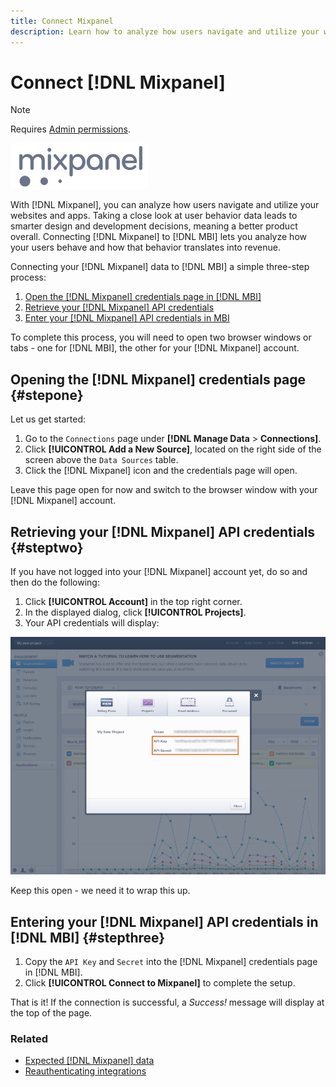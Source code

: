 ```yaml
---
title: Connect Mixpanel
description: Learn how to analyze how users navigate and utilize your websites and apps.
---
```

# Connect [!DNL Mixpanel] 

>[!NOTE]
>
>Requires [Admin permissions](../../../administrator/user-management/user-management.md).

![](../../../assets/Mixpanel_logo.png)

With [!DNL Mixpanel], you can analyze how users navigate and utilize your websites and apps. Taking a close look at user behavior data leads to smarter design and development decisions, meaning a better product overall. Connecting [!DNL Mixpanel] to [!DNL MBI] lets you analyze how your users behave and how that behavior translates into revenue.

Connecting your [!DNL Mixpanel] data to [!DNL MBI] a simple three-step process:

1. [Open the [!DNL Mixpanel] credentials page in [!DNL MBI]](#stepone)
1. [Retrieve your [!DNL Mixpanel] API credentials](#steptwo)
1. [Enter your [!DNL Mixpanel] API credentials in MBI](#stepthree)

To complete this process, you will need to open two browser windows or tabs - one for [!DNL MBI], the other for your [!DNL Mixpanel] account.

## Opening the [!DNL Mixpanel] credentials page {#stepone}

Let us get started:

1. Go to the `Connections` page under **[!DNL Manage Data** > **Connections]**.
1. Click **[!UICONTROL Add a New Source]**, located on the right side of the screen above the `Data Sources` table.
1. Click the [!DNL Mixpanel] icon and the credentials page will open.

Leave this page open for now and switch to the browser window with your [!DNL Mixpanel] account.

## Retrieving your [!DNL Mixpanel] API credentials {#steptwo}

If you have not logged into your [!DNL Mixpanel] account yet, do so and then do the following:

1. Click **[!UICONTROL Account]** in the top right corner.
1. In the displayed dialog, click **[!UICONTROL Projects]**.
1. Your API credentials will display:

![Retrieving Mixpanel API credentials](../../../assets/Mixpanel_API_creds.png)

Keep this open - we need it to wrap this up.

## Entering your [!DNL Mixpanel] API credentials in [!DNL MBI] {#stepthree}

1. Copy the `API Key` and `Secret` into the [!DNL Mixpanel] credentials page in [!DNL MBI].
1. Click **[!UICONTROL Connect to Mixpanel]** to complete the setup.

That is it! If the connection is successful, a _Success!_ message will display at the top of the page.

### Related

* [Expected [!DNL Mixpanel] data](../integrations/mixpanel-data.md)
* [Reauthenticating integrations](https://support.magento.com/hc/en-us/articles/360016733151)
